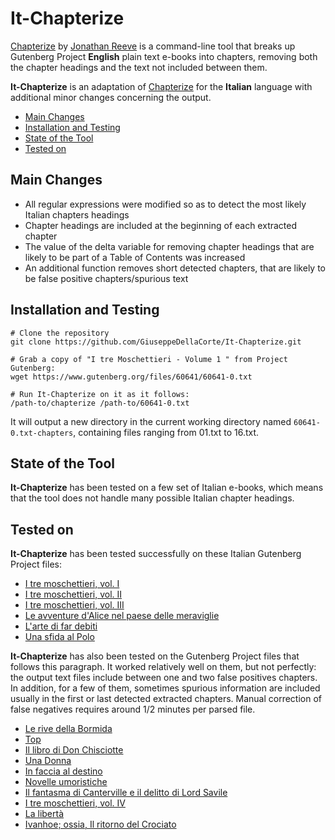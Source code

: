 # It-Chapterize

<a href="https://github.com/JonathanReeve/chapterize">Chapterize</a> by <a href="https://github.com/JonathanReeve">Jonathan Reeve</a> is a command-line tool that breaks up Gutenberg Project **English** plain text e-books into chapters, removing both the chapter headings and the text not included between them. 

**It-Chapterize** is an adaptation of <a href="https://github.com/JonathanReeve/chapterize">Chapterize</a> for the **Italian** language with additional minor changes concerning the output.

* [Main Changes](#main-changes)
* [Installation and Testing](#installation-and-testing)
* [State of the Tool](#state-of-the-tool)
* [Tested on](#tested-on)
 
## Main Changes
- All regular expressions were modified so as to detect the most likely Italian chapters headings
- Chapter headings are included at the beginning of each extracted chapter
- The value of the delta variable for removing chapter headings that are likely to be part of a Table of Contents was increased
- An additional function removes short detected chapters, that are likely to be false positive chapters/spurious text 

## Installation and Testing
```
# Clone the repository
git clone https://github.com/GiuseppeDellaCorte/It-Chapterize.git

# Grab a copy of "I tre Moschettieri - Volume 1 " from Project Gutenberg: 
wget https://www.gutenberg.org/files/60641/60641-0.txt

# Run It-Chapterize on it as it follows:  
/path-to/chapterize /path-to/60641-0.txt
```
It will output a new directory in the current working directory named `60641-0.txt-chapters`, containing files ranging from 01.txt to 16.txt.

## State of the Tool
**It-Chapterize** has been tested on a few set of Italian e-books, which means that the tool does not handle many possible Italian chapter headings.

## Tested on
**It-Chapterize** has been tested successfully on these Italian Gutenberg Project files:

* <a href="http://www.gutenberg.org/files/60641/60641-0.txt">I tre moschettieri, vol. I</a>
* <a href="http://www.gutenberg.org/files/60642/60642-0.txt">I tre moschettieri, vol. II</a>
* <a href="http://www.gutenberg.org/files/60643/60643-0.txt">I tre moschettieri, vol. III</a>
* <a href="http://www.gutenberg.org/cache/epub/28371/pg28371.txt">Le avventure d'Alice nel paese delle meraviglie</a>
* <a href="http://www.gutenberg.org/files/47102/47102-0.txt">L'arte di far debiti</a>
* <a href="http://www.gutenberg.org/files/58415/58415-0.txt">Una sfida al Polo</a>

**It-Chapterize** has also been tested on the Gutenberg Project files that follows this paragraph. It worked relatively well on them, but not perfectly: the output text files include between one and two false positives chapters. In addition, for a few of them, sometimes spurious information are included usually in the first or last detected extracted chapters. Manual correction of false negatives requires around 1/2 minutes per parsed file.  

* <a href="http://www.gutenberg.org/cache/epub/21425/pg21425.txt">Le rive della Bormida</a>
* <a href="http://www.gutenberg.org/files/38338/38338-0.txt">Top</a>
* <a href="http://www.gutenberg.org/files/46914/46914-0.txt">Il libro di Don Chisciotte</a>
* <a href="http://www.gutenberg.org/files/47786/47786-0.txt">Una Donna</a>
* <a href="http://www.gutenberg.org/files/48361/48361-0.txt">In faccia al destino</a>
* <a href="http://www.gutenberg.org/files/48779/48779-0.txt">Novelle umoristiche</a>
* <a href="http://www.gutenberg.org/files/60586/60586-0.txt">Il fantasma di Canterville e il delitto di Lord Savile</a>
* <a href="http://www.gutenberg.org/files/60644/60644-0.txt">I tre moschettieri, vol. IV</a>
* <a href="http://www.gutenberg.org/files/62047/62047-0.txt">La libertà</a>
* <a href="http://www.gutenberg.org/files/63194/63194-0.txt">Ivanhoe; ossia, Il ritorno del Crociato</a>
